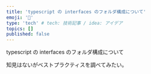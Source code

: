 ```yaml
---
title: 'typescript の interfaces のフォルダ構成について'
emoji: '🐡'
type: 'tech' # tech: 技術記事 / idea: アイデア
topics: []
published: false
---
```


typescript の interfaces のフォルダ構成について

知見はないがベストプラクティスを調べてみたい。
